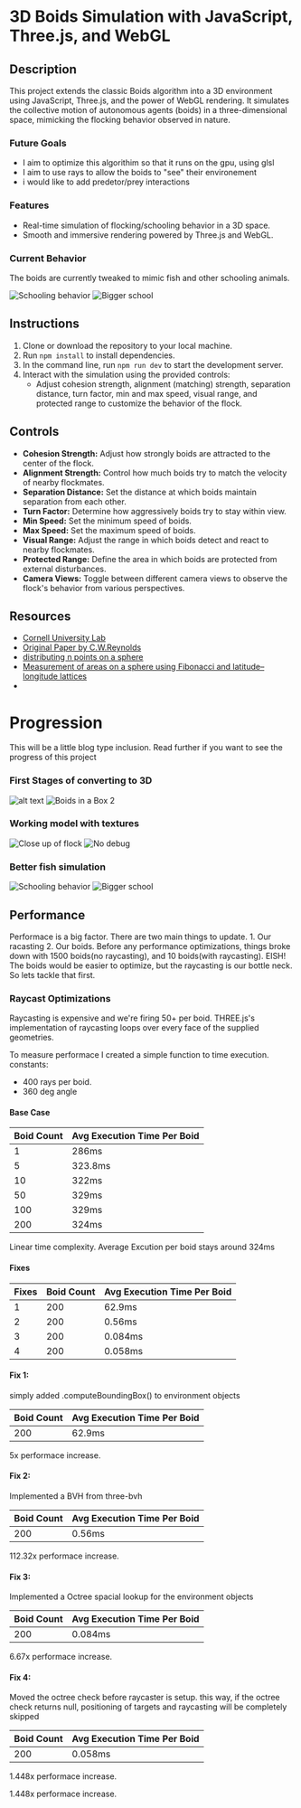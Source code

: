 # 3D Boids Simulation with JavaScript, Three.js, and WebGL

## Description
This project extends the classic Boids algorithm into a 3D environment using JavaScript, Three.js, and the power of WebGL rendering. It simulates the collective motion of autonomous agents (boids) in a three-dimensional space, mimicking the flocking behavior observed in nature.

### Future Goals
- I aim to optimize this algorithim so that it runs on the gpu, using glsl
- I aim to use rays to allow the boids to "see" their environement
- i would like to add predetor/prey interactions

### Features
- Real-time simulation of flocking/schooling behavior in a 3D space.
- Smooth and immersive rendering powered by Three.js and WebGL.

### Current Behavior
The boids are currently tweaked to mimic fish and other schooling animals.

![Schooling behavior](./static/img/Capture6.PNG)
![Bigger school](./static/img/Capture7.PNG)



## Instructions
1. Clone or download the repository to your local machine.
2. Run `npm install` to install dependencies.
3. In the command line, run `npm run dev` to start the development server.
4. Interact with the simulation using the provided controls:
    - Adjust cohesion strength, alignment (matching) strength, separation distance, turn factor, min and max speed, visual range, and protected range to customize the behavior of the flock.
    

## Controls
- **Cohesion Strength:** Adjust how strongly boids are attracted to the center of the flock.
- **Alignment Strength:** Control how much boids try to match the velocity of nearby flockmates.
- **Separation Distance:** Set the distance at which boids maintain separation from each other.
- **Turn Factor:** Determine how aggressively boids try to stay within view.
- **Min Speed:** Set the minimum speed of boids.
- **Max Speed:** Set the maximum speed of boids.
- **Visual Range:** Adjust the range in which boids detect and react to nearby flockmates.
- **Protected Range:** Define the area in which boids are protected from external disturbances.
- **Camera Views:** Toggle between different camera views to observe the flock's behavior from various perspectives.

## Resources
- [Cornell University Lab](https://people.ece.cornell.edu/land/courses/ece4760/labs/s2021/Boids/Boids.html)
- [Original Paper by C.W.Reynolds](https://www.cs.toronto.edu/~dt/siggraph97-course/cwr87/)
- [distributing n points on a sphere](https://stackoverflow.com/questions/9600801/evenly-distributing-n-points-on-a-sphere)
- [Measurement of areas on a sphere using Fibonacci and latitude–longitude lattices](https://arxiv.org/pdf/0912.4540)
- 



# Progression
This will be a little blog type inclusion. Read further if you want to see the progress of this project


### First Stages of converting to 3D
![alt text](./static/img/Capture.PNG)
![Boids in a Box 2](./static/img/Capture2.PNG)
<!-- ![Boids Simulation](./static/img/Capture.png) -->
### Working model with textures
![Close up of flock](./static/img/Capture4.PNG)
![No debug](./static/img/Capture5.PNG)

### Better fish simulation
![Schooling behavior](./static/img/Capture6.PNG)
![Bigger school](./static/img/Capture7.PNG)

## Performance 
Performace is a big factor. There are two main things to update. 1. Our racasting 2. Our boids.
Before any performance optimizations, things broke down with 1500 boids(no raycasting), and 10 boids(with raycasting). EISH!
The boids would be easier to optimize, but the raycasting is our bottle neck. So lets tackle that first.

### Raycast Optimizations
Raycasting is expensive and we're firing 50+ per boid. 
THREE.js's implementation of raycasting loops over every face of the supplied geometries. 
 
To measure performace I created a simple function to time execution.
constants:
- 400 rays per boid. 
- 360 deg angle 

#### Base Case
| Boid Count | Avg Execution Time Per Boid|
|-----------------|-----------------|
| 1 | 286ms |
| 5 | 323.8ms |
| 10 | 322ms |
| 50 | 329ms |
| 100 | 329ms |
| 200 | 324ms |

Linear time complexity. Average Excution per boid stays around 324ms

#### Fixes

| Fixes | Boid Count| Avg Execution Time Per Boid|
|-----------------|-----------------|-----------------|
| 1 | 200 |62.9ms |
| 2 | 200 |0.56ms |
| 3 | 200 |0.084ms |
| 4 | 200 |0.058ms |


#### Fix 1: 
simply added .computeBoundingBox() to environment objects

| Boid Count | Avg Execution Time Per Boid|
|-----------------|-----------------|
| 200 | 62.9ms |

5x performace increase. 

#### Fix 2: 
Implemented a BVH from three-bvh

| Boid Count | Avg Execution Time Per Boid|
|-----------------|-----------------|
| 200 | 0.56ms |

112.32x performace increase. 

#### Fix 3: 
Implemented a Octree spacial lookup for the environment objects

| Boid Count | Avg Execution Time Per Boid|
|-----------------|-----------------|
| 200 | 0.084ms |

6.67x performace increase. 

#### Fix 4: 
Moved the octree check before raycaster is setup. this way, if the octree check returns null, 
positioning of targets and raycasting will be completely skipped

| Boid Count | Avg Execution Time Per Boid|
|-----------------|-----------------|
| 200 | 0.058ms |

1.448x performace increase. 

<!-- #### Fix 5: 
Now we have optimized the actual raycasting execution as far as we can, lets look at the whole class.
Implementing a staggered update, i.e only tests specific boids on each tick, not the entire list

Worst Case conditions. Each boid has to test its surroundings



| sta| Avg Execution Time Per Boid| Avg Execution Time Per Boid|
|-----------------|-----------------|-----------------|
| 200 | 0.058ms | 0.058ms | -->

1.448x performace increase. 